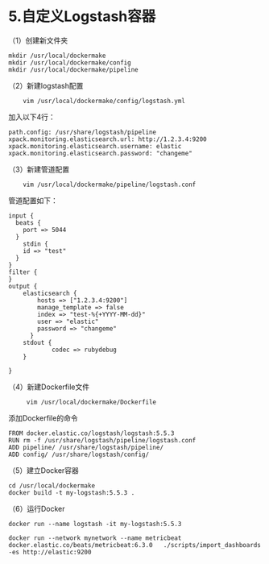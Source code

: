 # 5.自定义Logstash容器

（1）创建新文件夹

```
mkdir /usr/local/dockermake
mkdir /usr/local/dockermake/config
mkdir /usr/local/dockermake/pipeline
```


（2）新建logstash配置

```
    vim /usr/local/dockermake/config/logstash.yml
```

加入以下4行：

```
path.config: /usr/share/logstash/pipeline
xpack.monitoring.elasticsearch.url: http://1.2.3.4:9200
xpack.monitoring.elasticsearch.username: elastic
xpack.monitoring.elasticsearch.password: "changeme"
```

（3）新建管道配置

```
    vim /usr/local/dockermake/pipeline/logstash.conf
```

管道配置如下：

```
input {
  beats {
    port => 5044
  }
    stdin {
    id => "test"
  }
}
filter {
}
output {
    elasticsearch {
        hosts => ["1.2.3.4:9200"]
        manage_template => false
        index => "test-%{+YYYY-MM-dd}"
        user => "elastic"
        password => "changeme"
      }
    stdout {
            codec => rubydebug
    }

}
```

（4）新建Dockerfile文件

```
     vim /usr/local/dockermake/Dockerfile
```

添加Dockerfile的命令

```
FROM docker.elastic.co/logstash/logstash:5.5.3
RUN rm -f /usr/share/logstash/pipeline/logstash.conf
ADD pipeline/ /usr/share/logstash/pipeline/
ADD config/ /usr/share/logstash/config/
```

（5）建立Docker容器

```
cd /usr/local/dockermake
docker build -t my-logstash:5.5.3 .
```

（6）运行Docker

```
docker run --name logstash -it my-logstash:5.5.3

docker run --network mynetwork --name metricbeat docker.elastic.co/beats/metricbeat:6.3.0   ./scripts/import_dashboards  -es http://elastic:9200
```